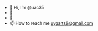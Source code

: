 - 👋 Hi, I’m @uac35
- 👀 
- 🌱
- 📫 How to reach me uygarts9@gmail.com

<!---
uac35/uac35 is a ✨ special ✨ repository because its `README.md` (this file) appears on your GitHub profile.
You can click the Preview link to take a look at your changes.
--->
